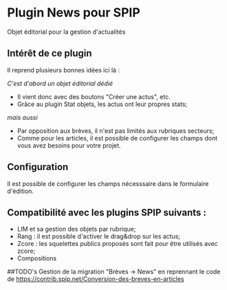 # Plugin News pour SPIP
Objet éditorial pour la gestion d'actualités

## Intérêt de ce plugin
Il reprend plusieurs bonnes idées ici là :

*C'est d'abord un objet éditorial dédié*
- Il vient donc avec des boutons "Créer une actus", etc.
- Grâce au plugin Stat objets, les actus ont leur propres stats;

*mais aussi*
- Par opposition aux brèves, il n'est pas limités aux rubriques secteurs;
- Comme pour les articles, il est possible de configurer les champs dont vous avez besoins pour votre projet.

## Configuration
Il est possible de configurer les champs nécesssaire dans le formulaire d'édition.

## Compatibilité avec les plugins SPIP suivants :
- LIM et sa gestion des objets par rubrique;
- Rang : il est possible d'activer le drag&drop sur les actus;
- Zcore : les squelettes publics proposés sont fait pour être utilisés avec zcore;
- Compositions

##TODO's
Gestion de la migration  "Brèves -> News" en reprennant le code de https://contrib.spip.net/Conversion-des-breves-en-articles
